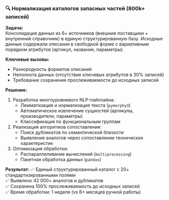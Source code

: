 ### 🔍 Нормализация каталогов запасных частей (800k+ записей)
**Задача:**  
Консолидация данных из 6+ источников (внешние поставщики + внутренний справочник) в единую структурированную базу. Исходные данные содержали описания в свободной форме с вариативным порядком атрибутов (артикул, название, параметры).

**Ключевые вызовы:**
- Разнородность форматов описаний
- Неполнота данных (отсутствие ключевых атрибутов в 30% записей)
- Требование сохранения прослеживаемости до исходных записей

**Решение:**
1. Разработка многоуровневого NLP-пайплайна:
   - Лемматизация и нормализация текста (`pymorphy3`)
   - Автоматическое извлечение сущностей (артикулы, производители, параметры)
   - Классификация по функциональным группам
2. Реализация алгоритмов сопоставления:
   - Поиск дубликатов по семантической близости
   - Выявление аналогов через сопоставление технических характеристик
3. Оптимизация обработки:
   - Распараллеливание вычислений (`multiprocessing`)
   - Пакетная обработка данных (`pandas`)

**Результат:**
✅ Единый структурированный каталог с 20+ стандартизированными полями  
✅ Выявлено 42 000+ аналогов и дубликатов  
✅ Сохранена 100% прослеживаемость до исходных записей  
✅ Время обработки: 1 неделя (vs 6+ месяцев ручной работы)
